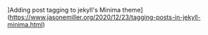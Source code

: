 ]Adding post tagging to jekyll's Minima theme](https://www.jasonemiller.org/2020/12/23/tagging-posts-in-jekyll-minima.html)
